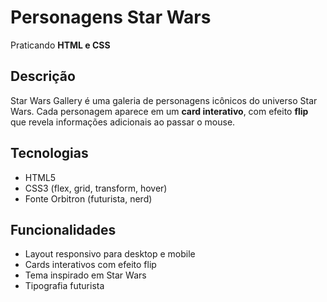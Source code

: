 # Personagens Star Wars

Praticando **HTML e CSS**

## Descrição
Star Wars Gallery é uma galeria de personagens icônicos do universo Star Wars. Cada personagem aparece em um **card interativo**, com efeito **flip** que revela informações adicionais ao passar o mouse.

## Tecnologias
- HTML5
- CSS3 (flex, grid, transform, hover)
- Fonte Orbitron (futurista, nerd)

## Funcionalidades
- Layout responsivo para desktop e mobile
- Cards interativos com efeito flip
- Tema inspirado em Star Wars
- Tipografia futurista

